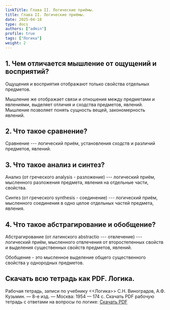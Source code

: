 ```yaml
---
linkTitle: Глава II. Логические приёмы.
title: Глава II. Логические приёмы.
date: 2025-04-18
type: docs
authors: ["admin"]
profile: true
tags: ["Логика"]
weight: 2
---
```


## 1. Чем отличается мышление от ощущений и восприятий?

Ощущения и восприятия отображают только свойства отдельных предметов. 

Мышление же отображает связи и отношения между предметами и явлениями, выделяет отличия и сходства предметов, явлений. Мышление позволяет понять сущность вещей, закономерность явлений.

## 2. Что такое сравнение?

Сравнение --- логический приём, установления сходств и различий предметов, явлений.

## 3. Что такое анализ и синтез?

Анализ (от греческого analysis - разложение) --- логический приём, мысленного разложения предмета, явления на отдельные части, свойства.

Синтез (от греческого synthesis - соединение) --- логический приём, мысленного соединения в одно целое отдельных частей предмета, явления.


## 4. Что такое абстрагирование и обобщение?

Абстрагирование (от латинского abstractio --- отвлечение) --- логический приём, мысленного отвлечения от второстепенных свойств и выделения существенных свойств предметов, явлений.

Обобщение - это мысленное выделение общего существенного свойства у однородных предметов.

## Скачать всю тетрадь как PDF. Логика.

Рабочая тетрадь, записи по учебнику <<Логика>> С.Н. Виноградов, А.Ф. Кузьмин. — 8-е изд. — Москва: 1954 — 174 c. Скачать PDF рабочую тетрадь с ответами на вопросы по логике: [Скачать PDF](/uploads/Logika-Vladin-2024.pdf)